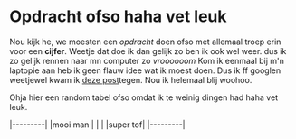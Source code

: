 # Opdracht ofso haha vet leuk

Nou kijk he, we moesten een _opdracht_ doen ofso met allemaal troep erin voor een **cijfer**.
Weetje dat doe ik dan gelijk zo ben ik ook wel weer. dus ik zo gelijk rennen naar mn computer zo _vroooooom_
Kom ik eenmaal bij m'n laptopie aan heb ik geen flauw idee wat ik moest doen. Dus ik ff googlen weetjewel kwam ik [deze post](https://github.com/adam-p/markdown-here/wiki/Markdown-Cheatsheet#emphasis)tegen.
Nou ik helemaal blij woohoo.

Ohja hier een random tabel ofso omdat ik te weinig dingen had haha vet leuk.

|---------|
|mooi man |
|         |
|super tof|
|---------|

